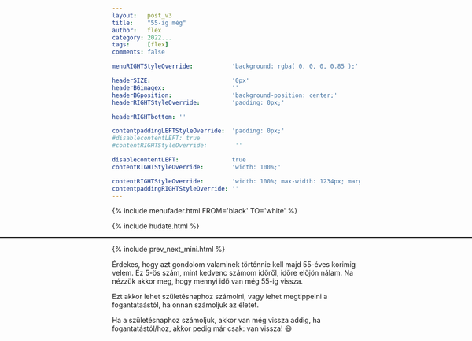 ```yaml
---
layout:   post_v3
title:    "55-ig még"
author:   flex
category: 2022...
tags:     [flex]
comments: false

menuRIGHTStyleOverride:           'background: rgba( 0, 0, 0, 0.85 );'

headerSIZE:                       '0px'
headerBGimagex:                   ''
headerBGposition:                 'background-position: center;'
headerRIGHTStyleOverride:         'padding: 0px;'

headerRIGHTbottom: ''

contentpaddingLEFTStyleOverride:  'padding: 0px;'
#disablecontentLEFT: true
#contentRIGHTStyleOverride:        ''

disablecontentLEFT:               true
contentRIGHTStyleOverride:        'width: 100%;'

contentRIGHTStyleOverride:        'width: 100%; max-width: 1234px; margin: auto;'
contentpaddingRIGHTStyleOverride: ''
---
```


<link rel="stylesheet" type="text/css" href="css/override_v2_berkeley.css">

{% include menufader.html FROM='black' TO='white' %}

{% include hudate.html %}

<hr style="border-top: 1px solid; margin-left: calc( 50% - 50vw ); margin-right: calc( 50% - 50vw );">

{% include prev_next_mini.html %}

Érdekes, hogy azt gondolom valaminek történnie kell majd 55-éves korimig velem. Ez 5-ös szám, mint kedvenc számom időről, időre előjön nálam. Na nézzük akkor meg, hogy mennyi idő van még 55-ig vissza. 

Ezt akkor lehet születésnaphoz számolni, vagy lehet megtippelni a fogantataástól, ha onnan számoljuk az életet.

Ha a születésnaphoz számoljuk, akkor <span id="bd55_1" style="font-weight: bold;"></span> van még vissza addig, ha fogantatástól/hoz, akkor pedig már csak: 
<span id="bd55_2" style="font-weight: bold;"></span> van vissza! 😃

<script>

// Source: https://www.w3schools.com/howto/howto_js_countdown.asp

var bd55_1 = new Date( "May 05, 2025 23:00:00" ).getTime();
var bd55_2 = new Date( "February 05, 2025 23:00:00" ).getTime();

// Update the count down every 1 second
var x = setInterval( function() {

  // Get todays date and time
  var now = new Date().getTime();

  // Find the distance between now and the count down date
  var distance = bd55_1 - now;

  // Time calculations for days, hours, minutes and seconds
  var days = Math.floor( distance / ( 1000 * 60 * 60 * 24 ) );
  var hours = Math.floor( ( distance % ( 1000 * 60 * 60 * 24 ) ) / ( 1000 * 60 * 60 ) );
  var minutes = Math.floor( ( distance % ( 1000 * 60 * 60 ) ) / ( 1000 * 60 ) );
  var seconds = Math.floor( ( distance % ( 1000 * 60 ) ) / 1000 );

  // Display the result in the element with id="demo"
  document.getElementById( "bd55_1" ).innerHTML = days + " nap " + hours + " óra " + minutes + " perc " + seconds + " másodperc ";
 
  // Find the distance between now and the count down date
  distance = bd55_2 - now;

  // Time calculations for days, hours, minutes and seconds
  days = Math.floor( distance / ( 1000 * 60 * 60 * 24 ) );
  hours = Math.floor( ( distance % ( 1000 * 60 * 60 * 24 ) ) / ( 1000 * 60 * 60 ) );
  minutes = Math.floor( ( distance % ( 1000 * 60 * 60 ) ) / ( 1000 * 60 ) );
  seconds = Math.floor( ( distance % ( 1000 * 60 ) ) / 1000 );

  // Display the result in the element with id="demo"
  document.getElementById( "bd55_2" ).innerHTML = days + " nap " + hours + " óra " + minutes + " perc " + seconds + " másodperc ";

  // If the count down is finished, write some text 
  if ( distance < 0 ) {
    clearInterval( x );
    document.getElementById( "bd55_1" ).innerHTML = "Végre valahára vége van ennek és innen most már egy új történet kezdődik Lacinak is!";
  }

}, 1000 );

</script>

